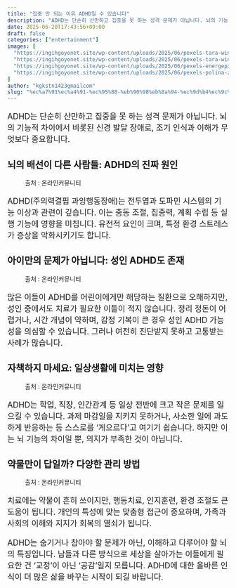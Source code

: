 ```yaml
---
title: "집중 안 되는 이유 ADHD일 수 있습니다"
description: "ADHD는 단순히 산만하고 집중을 못 하는 성격 문제가 아닙니다. 뇌의 기능적 차이에서 비롯된 신경 발달 장애로, 조기 인식과 이해가 무엇보다 중요합니다."
date: 2025-06-20T17:43:56+09:00
draft: false
categories: ["entertainment"]
images: [
  "https://ingihgoyonet.site/wp-content/uploads/2025/06/pexels-tara-winstead-8378728-1024x683.jpg"
  "https://ingihgoyonet.site/wp-content/uploads/2025/06/pexels-tara-winstead-8378734-1024x683.jpg"
  "https://ingihgoyonet.site/wp-content/uploads/2025/06/pexels-energepic-com-27411-313690-1024x768.jpg"
  "https://ingihgoyonet.site/wp-content/uploads/2025/06/pexels-polina-zimmerman-3958423-1024x683.jpg"
]
author: "kgkstn1423gmailcom"
slug: "%ec%a7%91%ec%a4%91-%ec%95%88-%eb%90%98%eb%8a%94-%ec%9d%b4%ec%9c%a0-adhd%ec%9d%bc-%ec%88%98-%ec%9e%88%ec%8a%b5%eb%8b%88%eb%8b%a4"
---
```


<p style="font-size:18px">ADHD는 단순히 산만하고 집중을 못 하는 성격 문제가 아닙니다. 뇌의 기능적 차이에서 비롯된 신경 발달 장애로, 조기 인식과 이해가 무엇보다 중요합니다.</p> <h2 >뇌의 배선이 다른 사람들: ADHD의 진짜 원인</h2> <figure ><img src="https://ingihgoyonet.site/wp-content/uploads/2025/06/pexels-tara-winstead-8378728-1024x683.jpg" alt="" style="aspect-ratio:16/9;object-fit:cover"/><figcaption >출처 : 온라인커뮤니티</figcaption></figure> <p style="font-size:18px">ADHD(주의력결핍 과잉행동장애)는 전두엽과 도파민 시스템의 기능 이상과 관련이 깊습니다. 이는 충동 조절, 집중력, 계획 수립 등 실행 기능에 영향을 미칩니다. 유전적 요인이 크며, 특정 환경 스트레스가 증상을 악화시키기도 합니다.</p> <h2 >아이만의 문제가 아닙니다: 성인 ADHD도 존재</h2> <figure ><img src="https://ingihgoyonet.site/wp-content/uploads/2025/06/pexels-tara-winstead-8378734-1024x683.jpg" alt="" style="aspect-ratio:16/9;object-fit:cover"/><figcaption >출처 : 온라인커뮤니티</figcaption></figure> <p style="font-size:18px">많은 이들이 ADHD를 어린이에게만 해당하는 질환으로 오해하지만, 성인 중에서도 치료가 필요한 이들이 적지 않습니다. 정리 정돈이 어렵거나, 시간 개념이 약하며, 감정 기복이 큰 경우 성인 ADHD 가능성을 의심할 수 있습니다. 그러나 여전히 진단받지 못하고 고통받는 사례가 많습니다.</p> <h2 >자책하지 마세요: 일상생활에 미치는 영향</h2> <figure ><img src="https://ingihgoyonet.site/wp-content/uploads/2025/06/pexels-energepic-com-27411-313690-1024x768.jpg" alt="" style="aspect-ratio:16/9;object-fit:cover"/><figcaption >출처 : 온라인커뮤니티</figcaption></figure> <p style="font-size:18px">ADHD는 학업, 직장, 인간관계 등 일상 전반에 크고 작은 문제를 일으킬 수 있습니다. 과제 마감일을 지키지 못하거나, 사소한 일에 과도하게 반응하는 등 스스로를 ‘게으르다’고 여기기 쉽습니다. 하지만 이는 뇌 기능의 차이일 뿐, 의지가 부족한 것이 아닙니다.</p> <h2 >약물만이 답일까? 다양한 관리 방법</h2> <figure ><img src="https://ingihgoyonet.site/wp-content/uploads/2025/06/pexels-polina-zimmerman-3958423-1024x683.jpg" alt="" style="aspect-ratio:16/9;object-fit:cover"/><figcaption >출처 : 온라인커뮤니티</figcaption></figure> <p style="font-size:18px">치료에는 약물이 흔히 쓰이지만, 행동치료, 인지훈련, 환경 조절도 큰 도움이 됩니다. 개인의 특성에 맞는 맞춤형 접근이 중요하며, 가족과 사회의 이해와 지지가 회복의 열쇠가 됩니다.</p> <p style="font-size:18px">ADHD는 숨기거나 참아야 할 문제가 아닌, 이해하고 다루어야 할 뇌의 특징입니다. 남들과 다른 방식으로 세상을 살아가는 이들에게 필요한 건 ‘교정’이 아닌 ‘공감’일지 모릅니다. ADHD에 대한 올바른 인식이 더 많은 삶을 바꾸는 시작이 되길 바랍니다.</p>